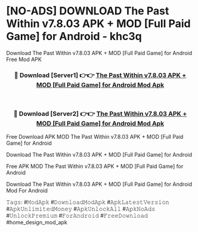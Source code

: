 # [NO-ADS] DOWNLOAD The Past Within v7.8.03 APK + MOD [Full Paid Game] for Android - khc3q
Download The Past Within v7.8.03 APK + MOD [Full Paid Game] for Android Free Mod APK

<div align="center">
<h3>🔴 Download [Server1] 👉👉 <a href="https://apk-comot.site?title=The_Past_Within_v7.8.03_APK_+_MOD_[Full_Paid_Game]_for_Android">The Past Within v7.8.03 APK + MOD [Full Paid Game] for Android Mod Apk</a></h3><br>

<h3>🔴 Download [Server2] 👉👉 <a href="https://apk-comot.site?title=The_Past_Within_v7.8.03_APK_+_MOD_[Full_Paid_Game]_for_Android">The Past Within v7.8.03 APK + MOD [Full Paid Game] for Android Mod Apk</a></h3>
</div>


Free Download APK MOD The Past Within v7.8.03 APK + MOD [Full Paid Game] for Android

Download The Past Within v7.8.03 APK + MOD [Full Paid Game] for Android 

Free APK MOD The Past Within v7.8.03 APK + MOD [Full Paid Game] for Android 

Download The Past Within v7.8.03 APK + MOD [Full Paid Game] for Android Mod For Android

𝚃𝚊𝚐𝚜: #𝙼𝚘𝚍𝙰𝚙𝚔 #𝙳𝚘𝚠𝚗𝚕𝚘𝚊𝚍𝙼𝚘𝚍𝙰𝚙𝚔 #𝙰𝚙𝚔𝙻𝚊𝚝𝚎𝚜𝚝𝚅𝚎𝚛𝚜𝚒𝚘𝚗 #𝙰𝚙𝚔𝚄𝚗𝚕𝚒𝚖𝚒𝚝𝚎𝚍𝙼𝚘𝚗𝚎𝚢 #𝙰𝚙𝚔𝚄𝚗𝚕𝚘𝚌𝚔𝙰𝚕𝚕 #𝙰𝚙𝚔𝙽𝚘𝙰𝚍𝚜 #𝚄𝚗𝚕𝚘𝚌𝚔𝙿𝚛𝚎𝚖𝚒𝚞𝚖 #𝙵𝚘𝚛𝙰𝚗𝚍𝚛𝚘𝚒𝚍 #𝙵𝚛𝚎𝚎𝙳𝚘𝚠𝚗𝚕𝚘𝚊𝚍 #home_design_mod_apk